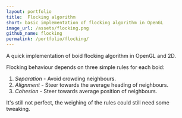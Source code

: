 ```yaml
---
layout: portfolio
title:  Flocking algorithm
short: basic implementation of flocking algorithm in OpenGL
image_url: /assets/flocking.png
github_name: flocking
permalink: /portfolio/flocking/
---
```


A quick implementation of boid flocking algorithm in OpenGL and 2D.

Flocking behaviour depends on three simple rules for each boid:

1. *Separation* - Avoid crowding neighbours.
2. *Alignment* - Steer towards the average heading of neighbours.
3. *Cohesion* - Steer towards average position of neighbours.

It's still not perfect, the weighing of the rules could still need some tweaking.